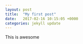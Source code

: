 ```yaml
---
layout: post
title:  "My first post"
date:   2017-02-16 10:15:05 +0000
categories: jekyll update
---
```

This is awesome
